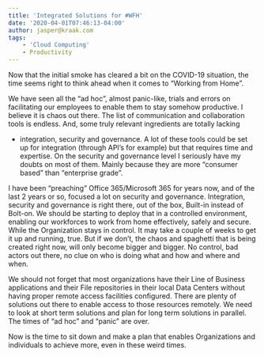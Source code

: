 ```yaml
---
title: 'Integrated Solutions for #WFH'
date: '2020-04-01T07:46:13-04:00'
author: jasper@kraak.com
tags:
    - 'Cloud Computing'
    - Productivity
---
```


Now that the initial smoke has cleared a bit on the COVID-19 situation, the time seems right to think ahead when it comes to “Working from Home”.

We have seen all the “ad hoc”, almost panic-like, trials and errors on facilitating our employees to enable them to stay somehow productive. I believe it is chaos out there. The list of communication and collaboration tools is endless. And, some truly relevant ingredients are totally lacking
- integration, security and governance. A lot of these tools could be set up for integration (through API’s for example) but that requires time and expertise. On the security and governance level I seriously have my doubts on most of them. Mainly because they are more “consumer based” than “enterprise grade”.

I have been “preaching” Office 365/Microsoft 365 for years now, and of the last 2 years or so, focused a lot on security and governance. Integration, security and governance is right there, out of the box, Built-in instead of Bolt-on. We should be starting to deploy that in a controlled environment, enabling our workforces to work from home effectively, safely and secure. While the Organization stays in control. It may take a couple of weeks to get it up and running, true. But if we don’t, the chaos and spaghetti that is being created right now, will only become bigger and bigger. No control, bad actors out there, no clue on who is doing what and how and where and when.

We should not forget that most organizations have their Line of Business applications and their File repositories in their local Data Centers without having proper remote access facilities configured. There are plenty of solutions out there to enable access to those resources remotely. We need to look at short term solutions and plan for long term solutions in parallel. The times of “ad hoc” and “panic” are over.

Now is the time to sit down and make a plan that enables Organizations and individuals to achieve more, even in these weird times.